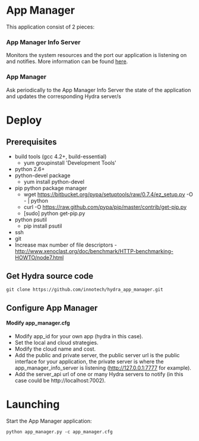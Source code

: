 App Manager
===========
This application consist of 2 pieces:

### App Manager Info Server
Monitors the system resources and the port our application is listening on and notifies. More information can be found <a href="https://github.com/innotech/hydra_basic_probe">here</a>.

### App Manager
Ask periodically to the App Manager Info Server the state of the application and updates the corresponding Hydra server/s 

# Deploy

## Prerequisites
* build tools (gcc 4.2+, build-essential)
  * yum groupinstall 'Development Tools'
* python 2.6+
* python-devel package
  * yum install python-devel
* pip python package manager 
  * wget https://bitbucket.org/pypa/setuptools/raw/0.7.4/ez_setup.py -O - | python
  * curl -O https://raw.github.com/pypa/pip/master/contrib/get-pip.py
  * [sudo] python get-pip.py
* python psutil
  * pip install psutil 
* ssh
* git
* Increase max number of file descriptors - http://www.xenoclast.org/doc/benchmark/HTTP-benchmarking-HOWTO/node7.html


## Get Hydra source code

```
git clone https://github.com/innotech/hydra_app_manager.git
```

## Configure App Manager

#### Modify app_manager.cfg
* Modify app_id for your own app (hydra in this case).
* Set the local and cloud strategies.
* Modify the cloud name and cost.
* Add the public and private server, the public server url is the public interface for your application, the private server is where the app_manager_info_server is listening (http://127.0.0.1:7777 for example).
* Add the server_api url of one or many Hydra servers to notify (in this case could be http://localhost:7002).

# Launching

Start the App Manager application:

```
python app_manager.py -c app_manager.cfg
```
